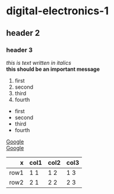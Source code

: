 # digital-electronics-1
## header 2
### header 3
_this is text written in italics_ <br>
__this should be an important message__
1. first
2. second
3. third
4. fourth

+ first
+ second
+ third
+ fourth

[Google](https://www.google.com) <br>
[Google](https://www.google.com "Google homepage")

|   x  | col1 | col2 | col3 |
|-----:|------|------|------|
| row1 | 1 1  | 1 2  | 1 3  |
| row2 | 2 1  | 2 2  | 2 3  |

